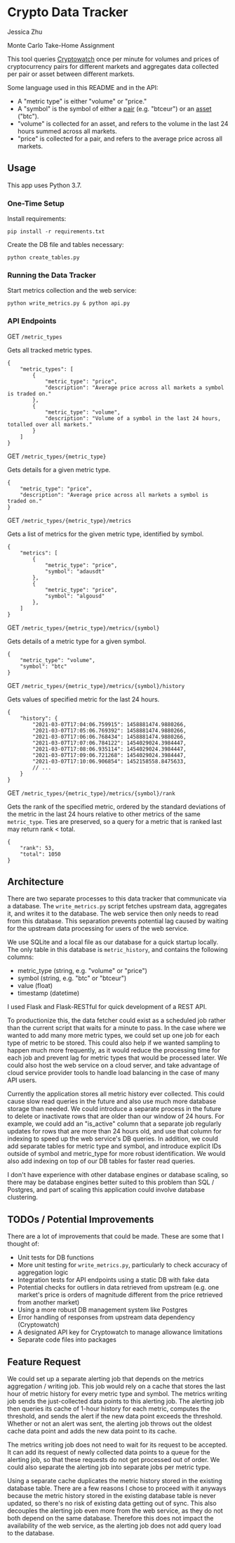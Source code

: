 # Crypto Data Tracker

Jessica Zhu

Monte Carlo Take-Home Assignment

This tool queries [Cryptowatch](https://docs.cryptowat.ch/rest-api/) once per
minute for
volumes and prices of cryptocurrency pairs for different markets and aggregates
data collected per pair or asset between different markets.

Some language used in this README and in the API:
- A "metric type" is either "volume" or "price."
- A "symbol" is the symbol of either a 
    [pair](https://docs.cryptowat.ch/rest-api/pairs) (e.g. "btceur") or an
    [asset](https://docs.cryptowat.ch/rest-api/assets) ("btc").
- "volume" is collected for an asset, and refers to the volume in the last
    24 hours summed across all markets.
- "price" is collected for a pair, and refers to the average price across all
    markets.

## Usage
This app uses Python 3.7.

### One-Time Setup
Install requirements:
```
pip install -r requirements.txt
```

Create the DB file and tables necessary:
```
python create_tables.py
```

### Running the Data Tracker
Start metrics collection and the web service:
```
python write_metrics.py & python api.py
```

### API Endpoints
GET `/metric_types`

Gets all tracked metric types.
```
{
    "metric_types": [
        {
            "metric_type": "price",
            "description": "Average price across all markets a symbol is traded on."
        },
        {
            "metric_type": "volume",
            "description": "Volume of a symbol in the last 24 hours, totalled over all markets."
        }
    ]
}
```

GET `/metric_types/{metric_type}`

Gets details for a given metric type.
```
{
    "metric_type": "price",
    "description": "Average price across all markets a symbol is traded on."
}
```

GET `/metric_types/{metric_type}/metrics`

Gets a list of metrics for the given metric type, identified by symbol.
```
{
    "metrics": [
        {
            "metric_type": "price",
            "symbol": "adausdt"
        },
        {
            "metric_type": "price",
            "symbol": "algousd"
        },
    ]
}
```

GET `/metric_types/{metric_type}/metrics/{symbol}`

Gets details of a metric type for a given symbol.
```
{
    "metric_type": "volume",
    "symbol": "btc"
}
```

GET `/metric_types/{metric_type}/metrics/{symbol}/history`

Gets values of specified metric for the last 24 hours.
```
{
    "history": {
        "2021-03-07T17:04:06.759915": 1458881474.9880266,
        "2021-03-07T17:05:06.769392": 1458881474.9880266,
        "2021-03-07T17:06:06.768434": 1458881474.9880266,
        "2021-03-07T17:07:06.784122": 1454029024.3984447,
        "2021-03-07T17:08:06.935114": 1454029024.3984447,
        "2021-03-07T17:09:06.721268": 1454029024.3984447,
        "2021-03-07T17:10:06.906854": 1452158558.8475633,
        // ...
    }
}
```

GET `/metric_types/{metric_type}/metrics/{symbol}/rank`

Gets the rank of the specified metric, ordered by the standard deviations
of the metric in the last 24 hours relative to other metrics of the same
`metric_type`. Ties are preserved, so a query for a metric that is
ranked last may return rank < total.
```
{
    "rank": 53,
    "total": 1050
}
```

## Architecture
There are two separate processes to this data tracker that communicate via
a database. The `write_metrics.py` script fetches upstream data, aggregates it,
and writes it to the database. The web service then only needs to read from
this database. This separation prevents potential lag caused by waiting for
the upstream data processing for users of the web service.

We use SQLite and a local file as our database for a quick startup locally. The
only table in this database is `metric_history`, and contains the following
columns:
- metric_type (string, e.g. "volume" or "price")
- symbol (string, e.g. "btc" or "btceur")
- value (float)
- timestamp (datetime)

I used Flask and Flask-RESTful for quick development of a REST API.

To productionize this, the data fetcher could exist as a
scheduled job rather than the current script that waits for a minute to pass.
In the case where we wanted to add many more metric types, we could set up one
job for each type of metric to be stored. This could also help if we wanted
sampling to happen much more frequently, as it would reduce the processing
time for each job and prevent lag for metric types that would be processed
later. We could also host the web service on a cloud server, and take
advantage of cloud service provider tools to handle load balancing in the case
of many API users.

Currently the application stores all metric history ever collected. This could
cause slow read queries in the future and also use much more database storage
than needed. We could introduce a separate process in the future to delete or
inactivate rows that are older than our window of 24 hours. For example, we
could add an "is_active" column that a separate job regularly updates for rows
that are more than 24 hours old, and
use that column for indexing to speed up the web service's DB queries.
In addition, we could add separate tables for metric type and symbol, and
introduce explicit IDs outside of symbol and metric_type for more robust
identification. We would also add
indexing on top of our DB tables for faster read queries.

I don't have experience with other database engines or database scaling, so
there may be database engines better suited to this problem than SQL / 
Postgres, and part of scaling this application could involve database
clustering.

## TODOs / Potential Improvements
There are a lot of improvements that could be made. These are some that I
thought of:
- Unit tests for DB functions
- More unit testing for `write_metrics.py`, particularly to check accuracy
    of aggregation logic
- Integration tests for API endpoints using a static DB with fake data
- Potential checks for outliers in data retrieved from upstream (e.g. one
    market's price is orders of magnitude different from the price retrieved
    from another market)
- Using a more robust DB management system like Postgres
- Error handling of responses from upstream data dependency (Cryptowatch)
- A designated API key for Cryptowatch to manage allowance limitations
- Separate code files into packages

## Feature Request
We could set up a separate alerting job that depends on the metrics 
aggregation / writing job. This job would rely on a cache
that stores the last hour of metric history for every metric type and symbol.
The metrics writing job sends the just-collected data points to this alerting
job. The alerting job then queries its cache of 1-hour history for each metric,
computes the threshold, and sends the alert if the new data point exceeds
the threshold. Whether or not an alert was sent, the alerting job throws out
the oldest cache data point and adds the new data point to its cache.

The metrics writing job does not need to wait for its request to be accepted.
It can add its request of newly collected data points to a queue for the
alerting job, so that these requests do not get processed out of order. We
could also separate the alerting job into separate jobs per metric type.

Using a separate cache duplicates the metric history stored in the existing
database table. There are a few reasons I chose to proceed with it anyways
because the metric history stored in the existing database table is never
updated, so there's no risk of existing data getting out of sync. This also
decouples the alerting job even more from the web service, as they do
not both depend on the same database. Therefore this does not impact the
availability of the web service, as the alerting job does not add query
load to the database.
